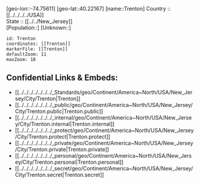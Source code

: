 ﻿---
location: [40.22167,-74.75611] 
mapzoom: [7,12] 
mapmarker: city 
type: City
tags:
- geo/City


SpocWebEntityId: 36098
isDeleted: false
confidential: public

---
[geo-lon::-74.75611] 
[geo-lat::40.22167] 
[name::Trenton] 
Country :: [[../../../../USA]]  
State :: [[../../New_Jersey]]  
[Population::] 
[Unknown::] 


```leaflet
id: Trenton
coordinates: [[Trenton]] 
markerFile: [[Trenton]] 
defaultZoom: 11 
maxZoom: 18
```


## Confidential Links & Embeds: 
- [[../../../../../../../_Standards/geo/Continent/America~North/USA/New_Jersey/City/Trenton|Trenton]] 
- [[../../../../../../../_public/geo/Continent/America~North/USA/New_Jersey/City/Trenton.public|Trenton.public]] 
- [[../../../../../../../_internal/geo/Continent/America~North/USA/New_Jersey/City/Trenton.internal|Trenton.internal]] 
- [[../../../../../../../_protect/geo/Continent/America~North/USA/New_Jersey/City/Trenton.protect|Trenton.protect]] 
- [[../../../../../../../_private/geo/Continent/America~North/USA/New_Jersey/City/Trenton.private|Trenton.private]] 
- [[../../../../../../../_personal/geo/Continent/America~North/USA/New_Jersey/City/Trenton.personal|Trenton.personal]] 
- [[../../../../../../../_secret/geo/Continent/America~North/USA/New_Jersey/City/Trenton.secret|Trenton.secret]] 
